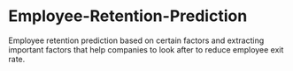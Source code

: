 # Employee-Retention-Prediction
Employee retention prediction based on certain factors and extracting important factors that help companies to look after to reduce employee exit rate.

